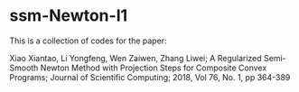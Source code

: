 # ssm-Newton-l1

This is a collection of codes for the paper:

Xiao Xiantao, Li Yongfeng, Wen Zaiwen, Zhang Liwei; A Regularized Semi-Smooth Newton Method with Projection Steps for Composite Convex Programs; Journal of Scientific Computing; 2018, Vol 76, No. 1, pp 364-389
